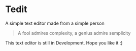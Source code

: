 # Tedit


A simple text editor made from a simple person

> A fool admires complexity, a genius admire semplicity

This text editor is still in Development. Hope you like it :)

